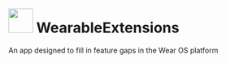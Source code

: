 # <img src="https://github.com/boswelja/WearableExtensions/raw/main/ic_launcher-web.png" width="48"> WearableExtensions

An app designed to fill in feature gaps in the Wear OS platform
